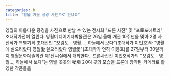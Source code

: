 ```yaml
---
categories: h
title: "영월 가을 풍경 사진으로 만나요"
---
```

영월의 아름다운 풍경을 사진으로 만날 수 있는 전시회 "드론 사진" 및 "포토포에트리" 초대작가전이 열린다. 영월미디어기자박물관은 26일 올해 개관 10주년을 맞아 2명 사진작가 특별기획 초대전인 "오감도 - 영월..., 하늘에서 보다"(초대작가 이민호)와 "영월에 살으리랏다 영월愛 살으리랏다 영월愛"(초대작가 연하 이봉호)를 27일부터 30일까지 영월문화예술회관 제1전시실에서 개최한다.. 드론사진전 이민호작가의 "오감도 - 영월..., 하늘에서 보다"는 영월 곳곳의 秘境 20여 곳의 모습을 드론에 장착된 카메라로 촬영한 작품들을
